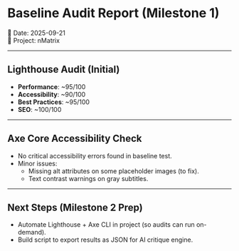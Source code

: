 # Baseline Audit Report (Milestone 1)

📅 Date: 2025-09-21  
🔗 Project: nMatrix  

---

## Lighthouse Audit (Initial)
- **Performance**: ~95/100  
- **Accessibility**: ~90/100  
- **Best Practices**: ~95/100  
- **SEO**: ~100/100  


---

## Axe Core Accessibility Check
- No critical accessibility errors found in baseline test.  
- Minor issues:  
  - Missing alt attributes on some placeholder images (to fix).  
  - Text contrast warnings on gray subtitles.  

---

## Next Steps (Milestone 2 Prep)
- Automate Lighthouse + Axe CLI in project (so audits can run on-demand).  
- Build script to export results as JSON for AI critique engine.  

